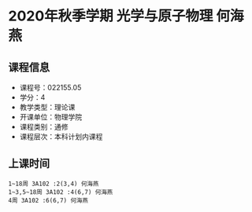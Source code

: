 # 2020年秋季学期 光学与原子物理 何海燕






## 课程信息

- 课程号：022155.05
- 学分：4
- 教学类型：理论课
- 开课单位：物理学院
- 课程类别：通修
- 课程层次：本科计划内课程

## 上课时间

```
1~18周 3A102 :2(3,4) 何海燕
1~3,5~18周 3A102 :4(6,7) 何海燕
4周 3A102 :6(6,7) 何海燕
```

